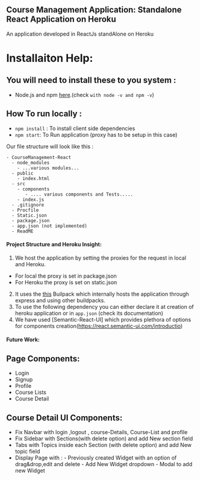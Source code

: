 ## Course Management Application: Standalone React Application on Heroku

An application developed in ReactJs standAlone on Heroku


# Installaiton Help:

## You will need to install these to you system :
  - Node.js and npm  [here](https://www.npmjs.com/get-npm).(check `with node -v and npm -v`)


## How To run locally :
  - `npm install` : To install client side dependencies
  - `npm start`: To Run application (proxy has to be setup in this case)


Our file structure will look like this :

    - CourseManagement-React
      - node_modules
        - ...various modules...
      - public
        - index.html
      - src
        - components
           - .... various components and Tests.....
        - index.js  
      - .gitignore
      - Procfile
      - Static.json
      - package.json
      - app.json (not implemented)
      - ReadME
   
#### Project Structure and Heroku Insight:
1. We host the application by setting the proxies for the request in local and Heroku.
  - For local the proxy is set in package.json
  - For Heroku the proxy is set on static.json
2. It uses the [this](https://github.com/mars/create-react-app-buildpack.git) Builpack which internally hosts the application through express and using other buildpacks.
3. To use the following dependency you can either declare it at creation of heroku application or in `app.json` (check its documentation)
4. We have used [Semantic-React-UI] which provides plethora of options for components creation(https://react.semantic-ui.com/introductio)
#### Future Work:
## Page Components:
   - Login
   - Signup
   - Profile
   - Course Lists
   - Course Detail
   
## Course Detail UI Components:
  - Fix Navbar with login ,logout , course-Details, Course-List and profile
  - Fix Sidebar with Sections(with delete option) and add New section field
  - Tabs with Topics inside each Section (with delete option) and add New topic field
  - Display Page with :
            - Previously created Widget with an option of drag&drop,edit and delete
            - Add New Widget dropdown
            - Modal to add new Widget
   


